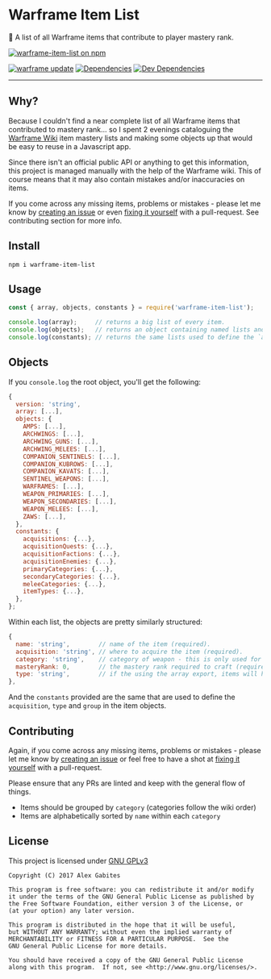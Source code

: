 # Warframe Item List

👾 A list of all Warframe items that contribute to player mastery rank.

[![warframe-item-list on npm](https://nodei.co/npm/warframe-item-list.png)](https://www.npmjs.com/package/warframe-item-list)

[![warframe update](https://img.shields.io/badge/warframe_update-22.18.0-blue.svg)](http://warframe.wikia.com/wiki/Update_22#Update_22.18)
[![Dependencies](https://david-dm.org/South-Paw/warframe-item-list/status.svg)](https://david-dm.org/South-Paw/warframe-item-list)
[![Dev Dependencies](https://david-dm.org/South-Paw/warframe-item-list/dev-status.svg)](https://david-dm.org/South-Paw/warframe-item-list?type=dev)

---

## Why?

Because I couldn't find a near complete list of all Warframe items that contributed to mastery rank... so I spent 2 evenings cataloguing the [Warframe Wiki](http://warframe.wikia.com/wiki/Weapons) item mastery lists and making some objects up that would be easy to reuse in a Javascript app.

Since there isn't an official public API or anything to get this information, this project is managed manually with the help of the Warframe wiki. This of course means that it may also contain mistakes and/or inaccuracies on items.

If you come across any missing items, problems or mistakes - please let me know by [creating an issue](https://github.com/South-Paw/warframe-item-list/issues/new) or even [fixing it yourself](https://github.com/South-Paw/warframe-item-list/pulls) with a pull-request. See contributing section for more info.

## Install

`npm i warframe-item-list`

## Usage

```js
const { array, objects, constants } = require('warframe-item-list');

console.log(array);     // returns a big list of every item.
console.log(objects);   // returns an object containing named lists and objects for more specific uses.
console.log(constants); // returns the same lists used to define the `acquisition`, `category` and `type` keys.
```

## Objects

If you `console.log` the root object, you'll get the following:

```js
{
  version: 'string',
  array: [...],
  objects: {
    AMPS: [...],
    ARCHWINGS: [...],
    ARCHWING_GUNS: [...],
    ARCHWING_MELEES: [...],
    COMPANION_SENTINELS: [...],
    COMPANION_KUBROWS: [...],
    COMPANION_KAVATS: [...],
    SENTINEL_WEAPONS: [...],
    WARFRAMES: [...],
    WEAPON_PRIMARIES: [...],
    WEAPON_SECONDARIES: [...],
    WEAPON_MELEES: [...],
    ZAWS: [...],
  },
  constants: {
    acquisitions: {...},
    acquisitionQuests: {...},
    acquisitionFactions: {...},
    acquisitionEnemies: {...},
    primaryCategories: {...},
    secondaryCategories: {...},
    meleeCategories: {...},
    itemTypes: {...},
  },
};
```

Within each list, the objects are pretty similarly structured:

```js
{
  name: 'string',        // name of the item (required).
  acquisition: 'string', // where to acquire the item (required).
  category: 'string',    // category of weapon - this is only used for primary/secondary/melee weapons.
  masteryRank: 0,        // the mastery rank required to craft (required).
  type: 'string',        // if the using the array export, items will have a type attached as well.
},
```

And the `constants` provided are the same that are used to define the `acquisition`, `type` and `group` in the item objects.

## Contributing

Again, if you come across any missing items, problems or mistakes - please let me know by [creating an issue](https://github.com/South-Paw/warframe-item-list/issues/new) or feel free to have a shot at [fixing it yourself](https://github.com/South-Paw/warframe-item-list/pulls) with a pull-request.

Please ensure that any PRs are linted and keep with the general flow of things.

* Items should be grouped by `category` (categories follow the wiki order)
* Items are alphabetically sorted by `name` within each `category`

## License

This project is licensed under [GNU GPLv3](https://github.com/South-Paw/warframe-item-list/blob/master/LICENSE)

```
Copyright (C) 2017 Alex Gabites

This program is free software: you can redistribute it and/or modify
it under the terms of the GNU General Public License as published by
the Free Software Foundation, either version 3 of the License, or
(at your option) any later version.

This program is distributed in the hope that it will be useful,
but WITHOUT ANY WARRANTY; without even the implied warranty of
MERCHANTABILITY or FITNESS FOR A PARTICULAR PURPOSE.  See the
GNU General Public License for more details.

You should have received a copy of the GNU General Public License
along with this program.  If not, see <http://www.gnu.org/licenses/>.
```
